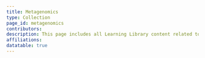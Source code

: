 ```yaml
---
title: Metagenomics
type: Collection
page_id: metagenomics
contributors: 
description: This page includes all Learning Library content related to metagenomics
affiliations: 
datatable: true
---
```

